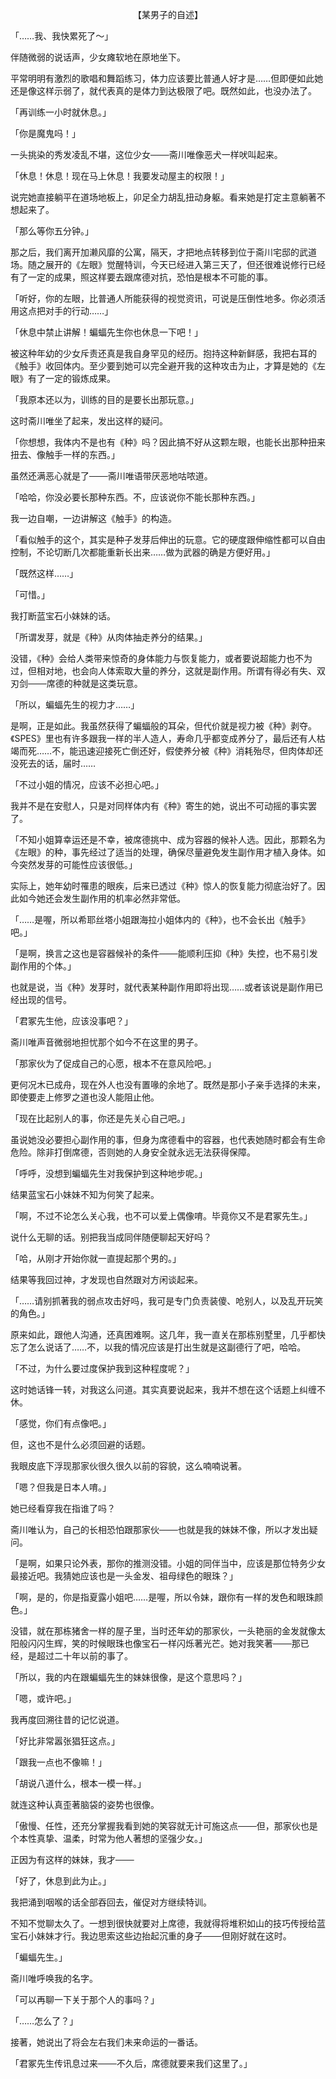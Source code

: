 <p align="center">【某男子的自述】</p>

「……我、我快累死了～」

伴随微弱的说话声，少女瘫软地在原地坐下。

平常明明有激烈的歌唱和舞蹈练习，体力应该要比普通人好才是……但即便如此她还是像这样示弱了，就代表真的是体力到达极限了吧。既然如此，也没办法了。

「再训练一小时就休息。」

「你是魔鬼吗！」

一头挑染的秀发凌乱不堪，这位少女───斋川唯像恶犬一样吠叫起来。

「休息！休息！现在马上休息！我要发动屋主的权限！」

说完她直接躺平在道场地板上，卯足全力胡乱扭动身躯。看来她是打定主意躺著不想起来了。

「那么等你五分钟。」

那之后，我们离开加濑风靡的公寓，隔天，才把地点转移到位于斋川宅邸的武道场。随之展开的《左眼》觉醒特训，今天已经进入第三天了，但还很难说修行已经有了一定的成果，照这样要去跟席德对抗，恐怕是根本不可能的事。

「听好，你的左眼，比普通人所能获得的视觉资讯，可说是压倒性地多。你必须活用这点把对手的行动……」

「休息中禁止讲解！蝙蝠先生你也休息一下吧！」

被这种年幼的少女斥责还真是我自身罕见的经历。抱持这种新鲜感，我把右耳的《触手》收回体内。至少要到她可以完全避开我的这种攻击为止，才算是她的《左眼》有了一定的锻炼成果。

「我原本还以为，训练的目的是要长出那玩意。」

这时斋川唯坐了起来，发出这样的疑问。

「你想想，我体内不是也有《种》吗？因此搞不好从这颗左眼，也能长出那种扭来扭去、像触手一样的东西。」

虽然还满恶心就是了───斋川唯语带厌恶地咕哝道。

「哈哈，你没必要长那种东西。不，应该说你不能长那种东西。」

我一边自嘲，一边讲解这《触手》的构造。

「看似触手的这个，其实是种子发芽后伸出的玩意。它的硬度跟伸缩性都可以自由控制，不论切断几次都能重新长出来……做为武器的确是方便好用。」

「既然这样……」

「可惜。」

我打断蓝宝石小妹妹的话。

「所谓发芽，就是《种》从肉体抽走养分的结果。」

没错，《种》会给人类带来惊奇的身体能力与恢复能力，或者要说超能力也不为过，但相对地，也会向人体索取大量的养分，这就是副作用。所谓有得必有失、双刃剑───席德的种就是这类玩意。

「所以，蝙蝠先生的视力才……」

是啊，正是如此。我虽然获得了蝙蝠般的耳朵，但代价就是视力被《种》剥夺。《SPES》里也有许多跟我一样的半人造人，寿命几乎都变成养分了，最后还有人枯竭而死……不，能迅速迎接死亡倒还好，假使养分被《种》消耗殆尽，但肉体却还没死去的话，届时……

「不过小姐的情况，应该不必担心吧。」

我并不是在安慰人，只是对同样体内有《种》寄生的她，说出不可动摇的事实罢了。

「不知小姐算幸运还是不幸，被席德挑中、成为容器的候补人选。因此，那颗名为《左眼》的种，事先经过了适当的处理，确保尽量避免发生副作用才植入身体。如今突然发芽的可能性应该很低。」

实际上，她年幼时罹患的眼疾，后来已透过《种》惊人的恢复能力彻底治好了。因此如今她还会发生副作用的机率必然非常低。

「……是喔，所以希耶丝塔小姐跟海拉小姐体内的《种》，也不会长出《触手》吧。」

「是啊，换言之这也是容器候补的条件───能顺利压抑《种》失控，也不易引发副作用的个体。」

也就是说，当《种》发芽时，就代表某种副作用即将出现……或者该说是副作用已经出现的信号。

「君冢先生他，应该没事吧？」

斋川唯声音微弱地担忧那个如今不在这里的男子。

「那家伙为了促成自己的心愿，根本不在意风险吧。」

更何况木已成舟，现在外人也没有置喙的余地了。既然是那小子亲手选择的未来，即使要走上修罗之道也没人能阻止他。

「现在比起别人的事，你还是先关心自己吧。」

虽说她没必要担心副作用的事，但身为席德看中的容器，也代表她随时都会有生命危险。除非打倒席德，否则她的人身安全就永远无法获得保障。

「呼呼，没想到蝙蝠先生对我保护到这种地步呢。」

结果蓝宝石小妹妹不知为何笑了起来。

「啊，不过不论怎么关心我，也不可以爱上偶像唷。毕竟你又不是君冢先生。」

说什么无聊的话。别把我当成同伴随便聊起天好吗？

「哈，从刚才开始你就一直提起那个男的。」

结果等我回过神，才发现也自然跟对方闲谈起来。

「……请别抓著我的弱点攻击好吗，我可是专门负责装傻、呛别人，以及乱开玩笑的角色。」

原来如此，跟他人沟通，还真困难啊。这几年，我一直关在那栋别墅里，几乎都快忘了怎么说话了……不，以我的情况应该是打出生就是这副德行了吧，哈哈。

「不过，为什么要过度保护我到这种程度呢？」

这时她话锋一转，对我这么问道。其实真要说起来，我并不想在这个话题上纠缠不休。

「感觉，你们有点像吧。」

但，这也不是什么必须回避的话题。

我眼皮底下浮现那家伙很久很久以前的容貌，这么喃喃说著。

「嗯？但我是日本人唷。」

她已经看穿我在指谁了吗？

斋川唯认为，自己的长相恐怕跟那家伙───也就是我的妹妹不像，所以才发出疑问。

「是啊，如果只论外表，那你的推测没错。小姐的同伴当中，应该是那位特务少女最接近吧。我猜她应该也是一头金发、祖母绿色的眼珠？」

「啊，是的，你是指夏露小姐吧……是喔，所以令妹，跟你有一样的发色和眼珠颜色。」

没错，就在那栋猪舍一样的屋子里，当时还年幼的那家伙，一头艳丽的金发就像太阳般闪闪生辉，笑的时候眼珠也像宝石一样闪烁著光芒。她对我笑著───那已经，是超过二十年以前的事了。

「所以，我的内在跟蝙蝠先生的妹妹很像，是这个意思吗？」

「嗯，或许吧。」

我再度回溯往昔的记忆说道。

「好比非常嚣张猖狂这点。」

「跟我一点也不像嘛！」

「胡说八道什么，根本一模一样。」

就连这种认真歪著脑袋的姿势也很像。

「傲慢、任性，还充分掌握我看到她的笑容就无计可施这点───但，那家伙也是个本性真挚、温柔，时常为他人著想的坚强少女。」

正因为有这样的妹妹，我才───

「好了，休息到此为止。」

我把涌到咽喉的话全部吞回去，催促对方继续特训。

不知不觉聊太久了。一想到很快就要对上席德，我就得将堆积如山的技巧传授给蓝宝石小妹妹才行。我边思索这些边抬起沉重的身子───但刚好就在这时。

「蝙蝠先生。」

斋川唯呼唤我的名字。

「可以再聊一下关于那个人的事吗？」

「……怎么了？」

接著，她说出了将会左右我们未来命运的一番话。

「君冢先生传讯息过来───不久后，席德就要来我们这里了。」

